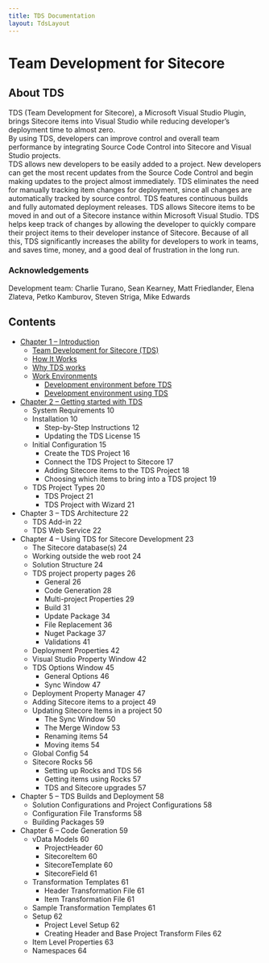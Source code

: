 ```yaml
---
title: TDS Documentation
layout: TdsLayout
---
```

 
# Team Development for Sitecore 

## About TDS

TDS (Team Development for Sitecore), a Microsoft Visual Studio Plugin, brings Sitecore items into Visual Studio while reducing developer’s deployment time to almost zero.  
By using TDS, developers can improve control and overall team performance by integrating Source Code Control into Sitecore and Visual Studio projects.  
TDS allows new developers to be easily added to a project. New developers can get the most recent updates from the Source Code Control and begin making 
updates to the project almost immediately.  TDS eliminates the need for manually tracking item changes for deployment, since all changes are automatically 
tracked by source control.  TDS features continuous builds and fully automated deployment releases.  TDS allows Sitecore items to be moved in and out of a 
Sitecore instance within Microsoft Visual Studio.  TDS helps keep track of changes by allowing the developer to quickly compare their project items to their developer 
instance of Sitecore.  Because of all this, TDS significantly increases the ability for developers to work in teams, and saves time, money, and a good deal of 
frustration in the long run. 

### Acknowledgements

Development team: Charlie Turano, Sean Kearney, Matt Friedlander, Elena Zlateva, Petko Kamburov, Steven Striga, Mike Edwards 

## Contents

* [Chapter 1 – Introduction](./chapter1.html)
	* [Team Development for Sitecore (TDS)](./chapter1.html#team_development_for_sitecore_tds)
	* [How It Works](./chapter1.html#how_it_works)
	* [Why TDS works](./chapter1.html#why_tds_works)
	* [Work Environments](./chapter1.html#work_environments)
		* [Development environment before TDS](./chapter1.html#development_environment_before_tds)
		* [Development environment using TDS](./chapter1.html#development_environment_using_tds)
* [Chapter 2 – Getting started with TDS](./chapter2.html)
	* System Requirements	10
	* Installation	10
		* Step-by-Step Instructions	12
		* Updating the TDS License	15
	* Initial Configuration	15
		* Create the TDS Project	16
		* Connect the TDS Project to Sitecore	17
		* Adding Sitecore items to the TDS Project	18
		* Choosing which items to bring into a TDS project	19
	* TDS Project Types	20
		* TDS Project	21
		* TDS Project with Wizard	21
* Chapter 3 – TDS Architecture	22
	* TDS Add-in	22
	* TDS Web Service	22
* Chapter 4 – Using TDS for Sitecore Development	23
	* The Sitecore database(s)	24
	* Working outside the web root	24
	* Solution Structure	24
	* TDS project property pages	26
		* General	26
		* Code Generation	28
		* Multi-project Properties	29
		* Build	31
		* Update Package	34
		* File Replacement	36
		* Nuget Package	37
		* Validations	41
	* Deployment Properties	42
	* Visual Studio Property Window	42
	* TDS Options Window	45
		* General Options	46
		* Sync Window	47
	* Deployment Property Manager	47
	* Adding Sitecore items to a project	49
	* Updating Sitecore Items in a project	50
		* The Sync Window	50
		* The Merge Window	53
		* Renaming items	54
		* Moving items	54
	* Global Config	54
	* Sitecore Rocks	56
		* Setting up Rocks and TDS	56
		* Getting items using Rocks	57
		* TDS and Sitecore upgrades	57
* Chapter 5 – TDS Builds and Deployment	58
	* Solution Configurations and Project Configurations	58
	* Configuration File Transforms	58
	* Building Packages	59
* Chapter 6 – Code Generation	59
	* vData Models	60
		* ProjectHeader	60
		* SitecoreItem	60
		* SitecoreTemplate	60
		* SitecoreField	61
	* Transformation Templates	61
		* Header Transformation File	61
		* Item Transformation File	61
	* Sample Transformation Templates	61
	* Setup	62
		* Project Level Setup	62
		* Creating Header and Base Project Transform Files	62
	* Item Level Properties	63
	* Namespaces	64
